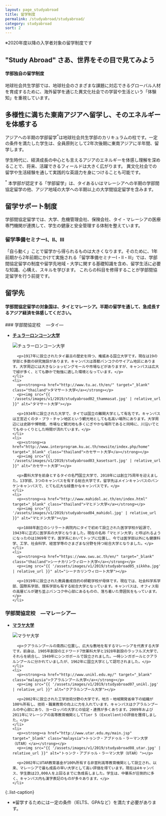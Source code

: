 ```yaml
---
layout: page_studyabroad
title: 留学制度
permalink: /studyabroad/studyabroad/
category: studyabroad
sort: 2
---
```

※2020年度以降の入学者対象の留学制度です


## "Study Abroad" さあ、世界をその目で見てみよう


#### 学部独自の留学制度
地球社会共生学部では、地球社会のさまざまな課題に対応できるグローバル人材を育成するために、海外留学を通じた異文化社会での学習や生活という「体験知」を重視しています。

## 多様性に満ちた東南アジアへ留学し、そのエネルギーを体感する
アジアへの半期の学部留学<sup>*</sup>は地球社会共生学部のカリキュラムの柱です。一定の条件を満たした学生は、全員原則として2年次後期に東南アジアに半年間、留学します。

学生時代に、経済成長の中心とも言えるアジアのエネルギーを体感し理解を深めることで、将来、活躍できるフィールドは大きく広がります。
異文化社会での留学や生活経験を通して実践的な英語力を身につけることも可能です。

<sup>*</sup> 本学部が認定する「学部留学」は、タイあるいはマレーシアへの半期の学部間協定留学の他、アジア地域の大学への半期以上の大学間協定留学を含みます。


## 留学サポート制度

学部間協定留学では、大学、危機管理会社、保険会社、タイ・マレーシアの医療専門機関が連携して、学生の健康と安全管理する体制を整えています。



### 留学準備セミナーⅠ、Ⅱ、Ⅲ
「自ら動く」ことで留学から得られるものは大きくなります。そのために、1年前期から2年前期にかけて実施される「留学準備セミナーⅠ・Ⅱ・Ⅲ」では、学部間協定留学の制度や留学先地域・大学に関する基礎知識を含め、留学生活に必要な知識、心構え、スキルを学びます。
これらの科目を修得することが学部間協定留学を行う前提です。 


## 留学先

#### 学部間協定留学の対象国は、タイとマレーシア。半期の留学を通して、急成長するアジア経済を体感してください。


<div id="agreement">
### 学部間協定校　 ―タイ―

  <ul class="list-grid">
    <li>
      <p><strong><a href="http://www.chula.ac.th/en/" target="_blank" class="thailand">チュラーロンコーン大学</a></strong></p>
      <p><img src="{{ '/assets/images/v1/2019/studyabroad01_chula.jpg' | relative_url }}" alt="チュラーロンコーン大学"></p>

      <p>1917年に設立されたタイ最古の歴史を持つ、権威ある国立大学です。現在は19の学部と多数の研究施設があります。キャンパスは首都バンコクのサイアム地区にあります。大学周辺には大きなショッピングモールや市場などがありますが、キャンパスは広大で緑が多く、とても静かで勉強に適した環境となっています。</p>
    </li>
    <li>
      <p><strong><a href="http://www.tu.ac.th/en/" target="_blank" class="thailand">タマサート大学</a></strong></p>
      <p><img src="{{ '/assets/images/v1/2019/studyabroad02_thammasat.jpg' | relative_url }}" alt="タマサート大学"></p>

      <p>1934年に設立された大学で、タイでは国立の難関大学として有名です。キャンパスは王宮近くのタ・プラ・チャン地区という観光地としても名高い場所にあります。大学周辺には史跡や博物館、市場など観光地も多くにぎやかな場所であると同時に、川沿いでとてもゆっくりとした時間が流れています。</p>
    </li>
    <li>
      <p><strong><a href="http://www.interprogram.ku.ac.th/newsite/index.php/home" target="_blank" class="thailand">カセサート大学</a></strong></p>
      <p><img src="{{ '/assets/images/v1/2019/studyabroad03_kasetsart.jpg' | relative_url }}" alt="カセサート大学"></p>

      <p>農科大学を前身とするタイの名門国立大学で、2018年には創立75周年を迎えました。13学部、3つのキャンパスを有する総合大学です。留学先はメインキャンパスのバンケンキャンパスで、とても広大な緑豊かなキャンパスです。</p>
    </li>
    <li>
      <p><strong><a href="http://www.mahidol.ac.th/en/index.html" target="_blank" class="thailand">マヒドン大学</a></strong></p>
      <p><img src="{{ '/assets/images/v1/2019/studyabroad04_mahidol.jpg' | relative_url }}" alt="マヒドン大学"></p>

      <p>1888年創立のシリラート病院内にタイで初めて設立された医学学校が起源で、1943年に正式に医学系の大学となりました。現在の名称「マヒドン大学」と呼ばれるようになったのは1969年です。医学系においてトップに位置し、今では医学部以外にも健康科学、工学、社会科学、経営学等のさまざまな分野を持つ総合大学となりました。</p>
    </li>
    <li>
      <p><strong><a href="https://www.swu.ac.th/en/" target="_blank" class="thailand">シーナカリンウィロート大学</a></strong></p>
      <p><img src="{{ '/assets/images/v1/2019/studyabroad05_sikkha.jpg' | relative_url }}" alt="シーナカリンウィロート大学"></p>

      <p>1919年に設立された教員養成目的の師範学校が母体です。現在では、社会科学系学部、国際系学部、理系学部も有する総合大学となっています。キャンパスは、オフィス街の高層ビルが建ち並ぶバンコク中心部にあるものの、落ち着いた雰囲気をもっています。</p>
    </li>
  </ul>

### 学部間協定校　―マレーシア―

  <ul class="list-grid">
    <li>
      <p><strong><a href="https://www.um.edu.my" target="_blank" class="malaysia">マラヤ大学</a></strong></p>
      <p><img src="{{ '/assets/images/v1/2019/studyabroad06_malaya.jpg' | relative_url }}" alt="マラヤ大学"></p>

      <p>クアラルンプールの南西に位置し、広大な敷地を有するマレーシアを代表する大学です。前身は、1905年創設のエドワード7世薬科大学と1928年創設のラッフルズ大学で、それらを統合し、1949年にシンガポールで設立されました。一時シンガポールとクアラルンプールに分かれていましたが、1962年に国立大学として認可されました。</p>
    </li>
    <li>
      <p><strong><a href="http://www.unikl.edu.my/" target="_blank" class="malaysia">クアラルンプール大学</a></strong></p>
      <p><img src="{{ '/assets/images/v1/2019/studyabroad07_unikl.jpg' | relative_url }}" alt="クアラルンプール大学"></p>

      <p>2002年に設立された工学技術分野の大学です。地方・地域開発省傘下の組織が100％所有し、技術・職業教育の向上に力を入れています。キャンパスはクアラルンプールの中心部にあり、ヨーロッパの大学との協定・連携が多くあります。2009年および2011年にマレーシアの高等教育機関としてTier 5 (Excellent)の評価を獲得しました。</p>
    </li>
    <li>
      <p><strong><a href="http://www.utar.edu.my/main.jsp" target="_blank" class="malaysia">トゥンク・アブドゥル・ラーマン大学（UTAR）</a></strong></p>
      <p><img src="{{ '/assets/images/v1/2019/studyabroad08_utar.jpg' | relative_url }}" alt="トゥンク・アブドゥル・ラーマン大学（UTAR）"></p>

      <p>2002年にUTAR教育基金が100%所有する非営利高等教育機関として設立され、以来、マレーシアで最も成長の早い大学として高い評価を得ています。現在は4キャンパス、学生数は23,000人を上回るまでに急成長しました。学生は、中華系が圧倒的に多く、キャンパス内も漢字表記のものが多々あります。</p>
    </li>
  </ul>

{:.list-caption}
*   <span class="asterisk">※</span>留学するためには一定の条件（IELTS、GPAなど）を満たす必要があります。
</div>
